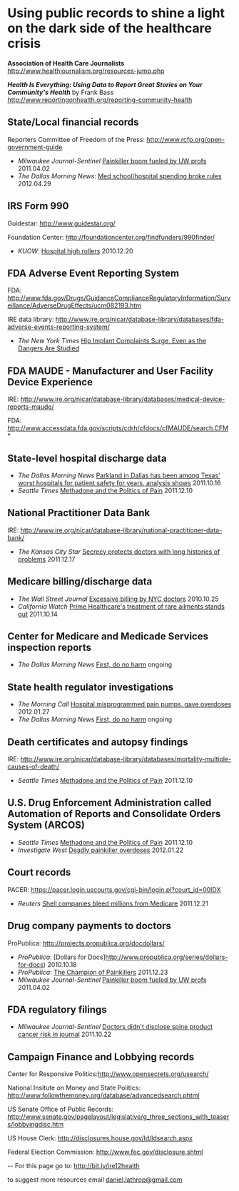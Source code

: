 Using public records to shine a light on the dark side of the healthcare crisis
====================
 **Association of Health Care Journalists**
  http://www.healthjournalism.org/resources-jump.php

**_Health Is Everything: Using Data to Report Great Stories on Your Community's Health_** by Frank Bass
 http://www.reportingonhealth.org/reporting-community-health
 
 
 

State/Local financial records
----------
Reporters Committee of Freedom of the Press: http://www.rcfp.org/open-government-guide
* _Milwaukee Journal-Sentinel_ [Painkiller boom fueled by UW profs](http://www.jsonline.com/watchdog/watchdogreports/119130114.html) 2011.04.02
* _The Dallas Morning News_: [Med school/hospital spending broke rules](http://www.dallasnews.com/investigations/headlines/20120429-utsw-spending-broke-rules.ece) 2012.04.29


IRS Form 990
------------
Guidestar: http://www.guidestar.org/

Foundation Center: http://foundationcenter.org/findfunders/990finder/
* _KUOW_: [Hospital high rollers](http://www.kuow.org/program.php?id=22143) 2010.12.20




FDA Adverse Event Reporting System
---------
FDA: http://www.fda.gov/Drugs/GuidanceComplianceRegulatoryInformation/Surveillance/AdverseDrugEffects/ucm082193.htm

IRE data library: http://www.ire.org/nicar/database-library/databases/fda-adverse-events-reporting-system/
* _The New York Times_ [Hip Implant Complaints Surge, Even as the Dangers Are Studied](http://www.nytimes.com/2011/08/23/business/complaints-soar-on-hip-implants-as-dangers-are-studied.html?_r=2&pagewanted=1)



FDA MAUDE - Manufacturer and User Facility Device Experience
--------------
 IRE: http://www.ire.org/nicar/database-library/databases/medical-device-reports-maude/
 
 FDA: http://www.accessdata.fda.gov/scripts/cdrh/cfdocs/cfMAUDE/search.CFM
*

State-level hospital discharge data
------------
* _The Dallas Morning News_ [Parkland in Dallas has been among Texas' worst hospitals for patient safety for years, analysis shows](http://www.dallasnews.com/investigations/patient-safety/headlines/20111015-parkland-in-dallas-has-been-among-texas-worst-hospitals-for-patient-safety-for-years-analysis-shows.ece) 2011.10.16
* _Seattle Times_  [Methadone and the Politics of Pain](http://seattletimes.nwsource.com/flatpages/specialreports/methadone/methadoneandthepoliticsofpain.html) 2011.12.10


National Practitioner Data Bank
------------
IRE: http://www.ire.org/nicar/database-library/national-practitioner-data-bank/
* _The Kansas City Star_ [Secrecy protects doctors with long histories of problems](http://www.kansascity.com/2011/12/17/3325411/secrecy-protects-problem-doctors.html) 2011.12.17


Medicare billing/discharge data
--------------
* _The Wall Street Journal_ [Excessive billing by NYC doctors](http://online.wsj.com/article/SB10001424052748704696304575538112856615900-search.html) 2010.10.25
* _California Watch_ [Prime Healthcare's treatment of rare ailments stands out](http://californiawatch.org/health-and-welfare/prime-healthcares-treatment-rare-ailments-stands-out-13021) 2011.10.14

Center for Medicare and Medicade Services inspection reports
--------------
* _The Dallas Morning News_ [First, do no harm](http://www.dallasnews.com/investigations/patient-safety/) ongoing


State health regulator investigations
---------------
* _The Morning Call_ [Hospital misprogrammed pain pumps, gave overdoses](http://articles.mcall.com/2012-01-27/news/mc-bethlehem-stlukes-overdose-20120126_1_overdose-medical-errors-patients) 2012.01.27
* _The Dallas Morning News_ [First, do no harm](http://www.dallasnews.com/investigations/patient-safety/) ongoing

Death certificates and autopsy findings
----------------
IRE: http://www.ire.org/nicar/database-library/databases/mortality-multiple-causes-of-death/
* _Seattle Times_  [Methadone and the Politics of Pain](http://seattletimes.nwsource.com/flatpages/specialreports/methadone/methadoneandthepoliticsofpain.html) 2011.12.10


U.S. Drug Enforcement Administration called Automation of Reports and Consolidate Orders System (ARCOS)
------------
* _Seattle Times_  [Methadone and the Politics of Pain](http://seattletimes.nwsource.com/flatpages/specialreports/methadone/methadoneandthepoliticsofpain.html) 2011.12.10
* _Investigate West_ [Deadly painkiller overdoses](http://www.invw.org/prescription-epidemic) 2012.01.22


Court records
------------
PACER: https://pacer.login.uscourts.gov/cgi-bin/login.pl?court_id=00IDX
* _Reuters_ [Shell companies bleed millions from Medicare](http://www.reuters.com/article/2011/12/21/us-shellcompanies-medicare-idUSTRE7BK0PY20111221) 2011.12.21


Drug company payments to doctors
-----------------
ProPublica: http://projects.propublica.org/docdollars/
* _ProPublica_: [Dollars for Docs]http://www.propublica.org/series/dollars-for-docs) 2010.10.18
* _ProPublica_: [The Champion of Painkillers](http://www.propublica.org/article/the-champion-of-painkillers) 2011.12.23
* _Milwaukee Journal-Sentinel_ [Painkiller boom fueled by UW profs](http://www.jsonline.com/watchdog/watchdogreports/119130114.html) 2011.04.02


FDA regulatory filings
-------------------
* _Milwaukee Journal-Sentinel_ [Doctors didn't disclose spine product cancer risk in journal](http://www.jsonline.com/watchdog/watchdogreports/doctors-didnt-disclose-spine-product-cancer-risk-in-journal-132391068.html) 2011.10.22


Campaign Finance and Lobbying records
------------
Center for Responsive Politics:http://www.opensecrets.org/usearch/

National Insitute on Money and State Politics: http://www.followthemoney.org/database/advancedsearch.phtml

US Senate Office of Public Records: http://www.senate.gov/pagelayout/legislative/g_three_sections_with_teasers/lobbyingdisc.htm

US House Clerk: http://disclosures.house.gov/ld/ldsearch.aspx

Federal Election Commission: http://www.fec.gov/disclosure.shtml




--
For this page go to: http://bit.ly/ire12health

to suggest more resources email daniel.lathrop@gmail.com